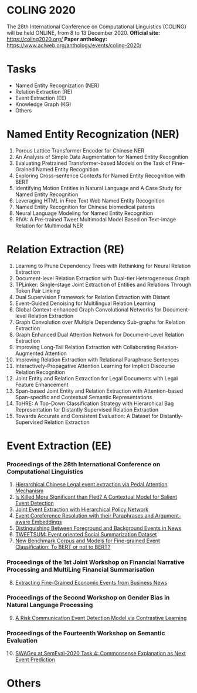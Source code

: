 # COLING 2020
The 28th International Conference on Computational Linguistics (COLING) will be held ONLINE, from 8 to 13 December 2020. 
**Official site:**  <https://coling2020.org/>
**Paper anthology:** <https://www.aclweb.org/anthology/events/coling-2020/>

# Tasks
- Named Entity Recognization (NER)
- Relation Extraction (RE)
- Event Extraction (EE)
- Knowledge Graph (KG)
- Others

# Named Entity Recognization (NER)
1. Porous Lattice Transformer Encoder for Chinese NER 
2. An Analysis of Simple Data Augmentation for Named Entity Recognition
3. Evaluating Pretrained Transformer-based Models on the Task of Fine-Grained Named Entity Recognition
4. Exploring Cross-sentence Contexts for Named Entity Recognition with BERT
5. Identifying Motion Entities in Natural Language and A Case Study for Named Entity Recognition
6. Leveraging HTML in Free Text Web Named Entity Recognition
7. Named Entity Recognition for Chinese biomedical patents
8. Neural Language Modeling for Named Entity Recognition
9. RIVA: A Pre-trained Tweet Multimodal Model Based on Text-image Relation for Multimodal NER
# Relation Extraction (RE)
1. Learning to Prune Dependency Trees with Rethinking for Neural Relation Extraction 
2. Document-level Relation Extraction with Dual-tier Heterogeneous Graph 
3. TPLinker: Single-stage Joint Extraction of Entities and Relations Through Token Pair Linking 
4. Dual Supervision Framework for Relation Extraction with Distant
5. Event-Guided Denoising for Multilingual Relation Learning
6. Global Context-enhanced Graph Convolutional Networks for Document-level Relation Extraction
7. Graph Convolution over Multiple Dependency Sub-graphs for Relation Extraction
8. Graph Enhanced Dual Attention Network for Document-Level Relation Extraction
9. Improving Long-Tail Relation Extraction with Collaborating Relation-Augmented Attention
10. Improving Relation Extraction with Relational Paraphrase Sentences
11. Interactively-Propagative Attention Learning for Implicit Discourse Relation Recognition
12. Joint Entity and Relation Extraction for Legal Documents with Legal Feature Enhancement
13. Span-based Joint Entity and Relation Extraction with Attention-based Span-specific and Contextual Semantic Representations
14. ToHRE: A Top-Down Classification Strategy with Hierarchical Bag Representation for Distantly Supervised Relation Extraction
15. Towards Accurate and Consistent Evaluation: A Dataset for Distantly-Supervised Relation Extraction
# Event Extraction (EE)
### Proceedings of the 28th International Conference on Computational Linguistics
1. [Hierarchical Chinese Legal event extraction via Pedal Attention Mechanism](EE/1.%20Hierarchical%20Chinese%20Legal%20event%20extraction%20via%20Pedal%20Attention%20Mechanism.md)
2. [Is Killed More Significant than Fled? A Contextual Model for Salient Event Detection](EE/2.%20Is%20Killed%20More%20Significant%20than%20Fled_A%20Contextual%20Model%20for%20Salient%20Event%20Detection.md)
3. [Joint Event Extraction with Hierarchical Policy Network](EE/3.%20Joint%20Event%20Extraction%20with%20Hierarchical%20Policy%20Network.md)
4. [Event Coreference Resolution with their Paraphrases and Argument-aware Embeddings](EE/4.%20Event%20Coreference%20Resolution%20with%20their%20Paraphrases%20and%20Argument-aware%20Embeddings.md)
5. [Distinguishing Between Foreground and Background Events in News](EE/5.%20Distinguishing%20Between%20Foreground%20and%20Background%20Events%20in%20News.md)
6. [TWEETSUM: Event oriented Social Summarization Dataset](EE/6.%20TWEETSUM_Event%20oriented%20Social%20Summarization%20Dataset.md)
7. [New Benchmark Corpus and Models for Fine-grained Event Classification: To BERT or not to BERT?](EE/7.%20New%20Benchmark%20Corpus%20and%20Models%20for%20Fine-grained%20Event%20Classification_To%20BERT%20or%20not%20to%20BERT.md)
### Proceedings of the 1st Joint Workshop on Financial Narrative Processing and MultiLing Financial Summarisation
8. [Extracting Fine-Grained Economic Events from Business News](EE/8.%20Extracting%20Fine-Grained%20Economic%20Events%20from%20Business%20News.md)
### Proceedings of the Second Workshop on Gender Bias in Natural Language Processing
9. [A Risk Communication Event Detection Model via Contrastive Learning](EE/9.%20A%20Risk%20Communication%20Event%20Detection%20Model%20via%20Contrastive%20Learning.md)
### Proceedings of the Fourteenth Workshop on Semantic Evaluation
10. [SWAGex at SemEval-2020 Task 4: Commonsense Explanation as Next Event Prediction](EE/10.%20SWAGex%20at%20SemEval-2020%20Task%204_Commonsense%20Explanation%20as%20Next%20Event%20Prediction.md)
# Others
